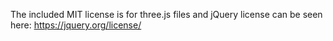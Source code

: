 The included MIT license is for three.js files and jQuery license can be seen here: https://jquery.org/license/

